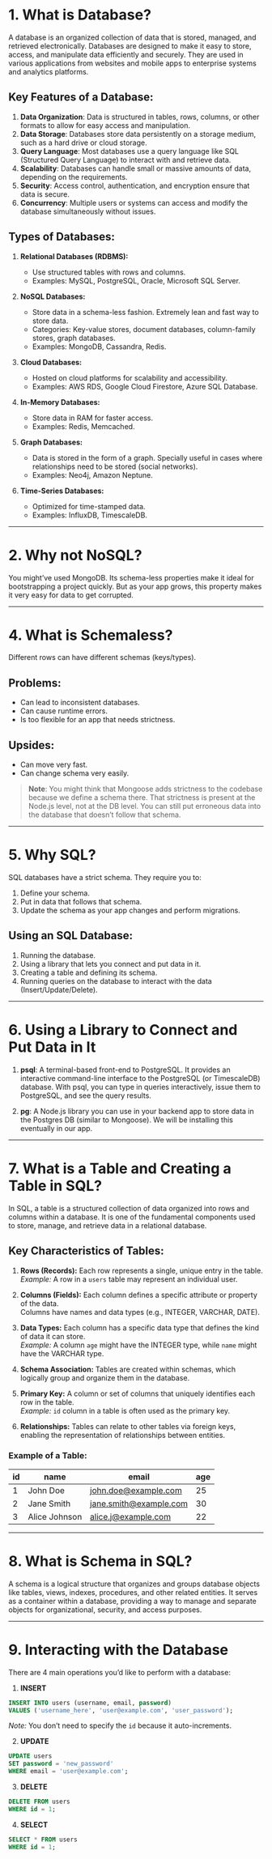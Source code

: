 # 1. What is Database?

A database is an organized collection of data that is stored, managed, and retrieved electronically. Databases are designed to make it easy to store, access, and manipulate data efficiently and securely. They are used in various applications from websites and mobile apps to enterprise systems and analytics platforms.

## Key Features of a Database:

1. **Data Organization**: Data is structured in tables, rows, columns, or other formats to allow for easy access and manipulation.
2. **Data Storage**: Databases store data persistently on a storage medium, such as a hard drive or cloud storage.
3. **Query Language**: Most databases use a query language like SQL (Structured Query Language) to interact with and retrieve data.
4. **Scalability**: Databases can handle small or massive amounts of data, depending on the requirements.
5. **Security**: Access control, authentication, and encryption ensure that data is secure.
6. **Concurrency**: Multiple users or systems can access and modify the database simultaneously without issues.

## Types of Databases:

1. **Relational Databases (RDBMS):**

   - Use structured tables with rows and columns.
   - Examples: MySQL, PostgreSQL, Oracle, Microsoft SQL Server.

2. **NoSQL Databases:**

   - Store data in a schema-less fashion. Extremely lean and fast way to store data.
   - Categories: Key-value stores, document databases, column-family stores, graph databases.
   - Examples: MongoDB, Cassandra, Redis.

3. **Cloud Databases:**

   - Hosted on cloud platforms for scalability and accessibility.
   - Examples: AWS RDS, Google Cloud Firestore, Azure SQL Database.

4. **In-Memory Databases:**

   - Store data in RAM for faster access.
   - Examples: Redis, Memcached.

5. **Graph Databases:**

   - Data is stored in the form of a graph. Specially useful in cases where relationships need to be stored (social networks).
   - Examples: Neo4j, Amazon Neptune.

6. **Time-Series Databases:**
   - Optimized for time-stamped data.
   - Examples: InfluxDB, TimescaleDB.

---

# 2. Why not NoSQL?

You might’ve used MongoDB. Its schema-less properties make it ideal for bootstrapping a project quickly. But as your app grows, this property makes it very easy for data to get corrupted.

---

# 4. What is Schemaless?

Different rows can have different schemas (keys/types).

## Problems:

- Can lead to inconsistent databases.
- Can cause runtime errors.
- Is too flexible for an app that needs strictness.

## Upsides:

- Can move very fast.
- Can change schema very easily.

> **Note**: You might think that Mongoose adds strictness to the codebase because we define a schema there. That strictness is present at the Node.js level, not at the DB level. You can still put erroneous data into the database that doesn’t follow that schema.

---

# 5. Why SQL?

SQL databases have a strict schema. They require you to:

1. Define your schema.
2. Put in data that follows that schema.
3. Update the schema as your app changes and perform migrations.

## Using an SQL Database:

1. Running the database.
2. Using a library that lets you connect and put data in it.
3. Creating a table and defining its schema.
4. Running queries on the database to interact with the data (Insert/Update/Delete).

---

# 6. Using a Library to Connect and Put Data in It

1. **psql**: A terminal-based front-end to PostgreSQL. It provides an interactive command-line interface to the PostgreSQL (or TimescaleDB) database. With psql, you can type in queries interactively, issue them to PostgreSQL, and see the query results.

2. **pg**: A Node.js library you can use in your backend app to store data in the Postgres DB (similar to Mongoose). We will be installing this eventually in our app.

---

# 7. What is a Table and Creating a Table in SQL?

In SQL, a table is a structured collection of data organized into rows and columns within a database. It is one of the fundamental components used to store, manage, and retrieve data in a relational database.

## Key Characteristics of Tables:

1. **Rows (Records):** Each row represents a single, unique entry in the table.  
   _Example:_ A row in a `users` table may represent an individual user.

2. **Columns (Fields):** Each column defines a specific attribute or property of the data.  
   Columns have names and data types (e.g., INTEGER, VARCHAR, DATE).

3. **Data Types:** Each column has a specific data type that defines the kind of data it can store.  
   _Example:_ A column `age` might have the INTEGER type, while `name` might have the VARCHAR type.

4. **Schema Association:** Tables are created within schemas, which logically group and organize them in the database.

5. **Primary Key:** A column or set of columns that uniquely identifies each row in the table.  
   _Example:_ `id` column in a table is often used as the primary key.

6. **Relationships:** Tables can relate to other tables via foreign keys, enabling the representation of relationships between entities.

### Example of a Table:

| id  | name          | email                  | age |
| --- | ------------- | ---------------------- | --- |
| 1   | John Doe      | john.doe@example.com   | 25  |
| 2   | Jane Smith    | jane.smith@example.com | 30  |
| 3   | Alice Johnson | alice.j@example.com    | 22  |

---

# 8. What is Schema in SQL?

A schema is a logical structure that organizes and groups database objects like tables, views, indexes, procedures, and other related entities. It serves as a container within a database, providing a way to manage and separate objects for organizational, security, and access purposes.

---

# 9. Interacting with the Database

There are 4 main operations you’d like to perform with a database:

1. **INSERT**

```sql
INSERT INTO users (username, email, password)
VALUES ('username_here', 'user@example.com', 'user_password');
```

_Note:_ You don’t need to specify the `id` because it auto-increments.

2. **UPDATE**

```sql
UPDATE users
SET password = 'new_password'
WHERE email = 'user@example.com';
```

3. **DELETE**

```sql
DELETE FROM users
WHERE id = 1;
```

4. **SELECT**

```sql
SELECT * FROM users
WHERE id = 1;
```

